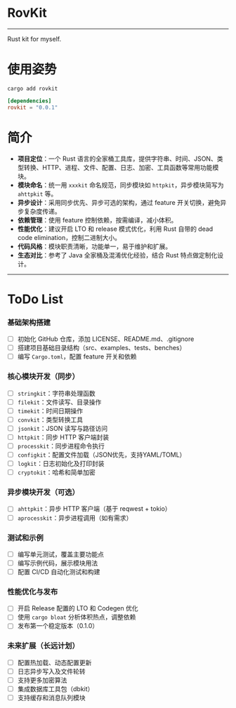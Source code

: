 # RovKit

---

Rust kit for myself.

# 使用姿势


```shell
cargo add rovkit
```

```toml
[dependencies]
rovkit = "0.0.1"
```

# 简介

* **项目定位**：一个 Rust 语言的全家桶工具库，提供字符串、时间、JSON、类型转换、HTTP、进程、文件、配置、日志、加密、工具函数等常用功能模块。
* **模块命名**：统一用 `xxxkit` 命名规范，同步模块如 `httpkit`，异步模块简写为 `ahttpkit` 等。
* **异步设计**：采用同步优先、异步可选的架构，通过 feature 开关切换，避免异步复杂度传递。
* **依赖管理**：使用 feature 控制依赖，按需编译，减小体积。
* **性能优化**：建议开启 LTO 和 release 模式优化，利用 Rust 自带的 dead code elimination，控制二进制大小。
* **代码风格**：模块职责清晰，功能单一，易于维护和扩展。
* **生态对比**：参考了 Java 全家桶及混淆优化经验，结合 Rust 特点做定制化设计。

---

# ToDo List

### 基础架构搭建

* [ ] 初始化 GitHub 仓库，添加 LICENSE、README.md、.gitignore
* [ ] 搭建项目基础目录结构（src、examples、tests、benches）
* [ ] 编写 `Cargo.toml`，配置 feature 开关和依赖

### 核心模块开发（同步）

* [ ] `stringkit`：字符串处理函数
* [ ] `filekit`：文件读写、目录操作
* [ ] `timekit`：时间日期操作
* [ ] `convkit`：类型转换工具
* [ ] `jsonkit`：JSON 读写与路径访问
* [ ] `httpkit`：同步 HTTP 客户端封装
* [ ] `processkit`：同步进程命令执行
* [ ] `configkit`：配置文件加载（JSON优先，支持YAML/TOML）
* [ ] `logkit`：日志初始化及打印封装
* [ ] `cryptokit`：哈希和简单加密

### 异步模块开发（可选）

* [ ] `ahttpkit`：异步 HTTP 客户端（基于 reqwest + tokio）
* [ ] `aprocesskit`：异步进程调用（如有需求）

### 测试和示例

* [ ] 编写单元测试，覆盖主要功能点
* [ ] 编写示例代码，展示模块用法
* [ ] 配置 CI/CD 自动化测试和构建

### 性能优化与发布

* [ ] 开启 Release 配置的 LTO 和 Codegen 优化
* [ ] 使用 `cargo bloat` 分析体积热点，调整依赖
* [ ] 发布第一个稳定版本（0.1.0）

### 未来扩展（长远计划）

* [ ] 配置热加载、动态配置更新
* [ ] 日志异步写入及文件轮转
* [ ] 支持更多加密算法
* [ ] 集成数据库工具包（dbkit）
* [ ] 支持缓存和消息队列模块